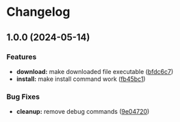 # Changelog

## 1.0.0 (2024-05-14)


### Features

* **download:** make downloaded file executable ([bfdc6c7](https://github.com/tbobm/asdf-e1s/commit/bfdc6c76a4ced29493d67456926dc05e4ed38d33))
* **install:** make install command work ([fb45bc1](https://github.com/tbobm/asdf-e1s/commit/fb45bc15756bfb5487b3685d26f10f5ca71d9d82))


### Bug Fixes

* **cleanup:** remove debug commands ([9e04720](https://github.com/tbobm/asdf-e1s/commit/9e04720c852de3d509d3e50fdd3b2b5dc7a5e973))

